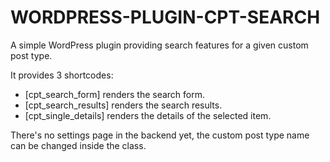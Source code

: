 # WORDPRESS-PLUGIN-CPT-SEARCH #

A simple WordPress plugin providing search features for a given custom post type.

It provides 3 shortcodes:

- [cpt_search_form] renders the search form.
- [cpt_search_results] renders the search results.
- [cpt_single_details] renders the details of the selected item.

There's no settings page in the backend yet, the custom post type name can be changed inside the class.
